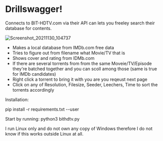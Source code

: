 # Drillswagger!

Connects to BIT-HDTV.com via their API can lets you freeley search their database for contents.

![Screenshot_20211130_104737](https://user-images.githubusercontent.com/59517785/144118903-89c918a2-1e8e-44e2-9c60-e77d5bb59a30.png)


* Makes a local database from IMDb.com free data
* Tries to figure out from filename what Movie/TV that is
* Shows cover and rating from IDMb.com
* If there are several torrents from from the same Moveie/TV/Episode they're batched together and you can scoll among those (same is true for IMDb candidates)
* Right click a torrent to bring it with you are you reqeust next page
* Click on any of Resolution, Filesize, Seeder, Leechers, Time to sort the torrents accordingly

Installation:

pip install -r requirements.txt --user

Start by running: python3 bithdtv.py

I run Linux only and do not own any copy of Windows therefore I do not know if this works outside Linux at all.
